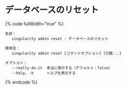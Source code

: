 # データベースのリセット

{% code fullWidth="true" %}
```
名前：
   singularity admin reset - データベースのリセット

使用法：
   singularity admin reset [コマンドオプション] [引数...]

オプション：
   --really-do-it  本当に実行する（デフォルト：false）
   --help, -h      ヘルプを表示する
```
{% endcode %}